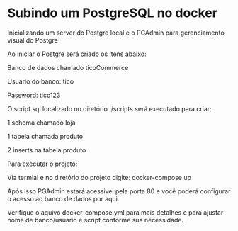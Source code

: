 # Subindo um PostgreSQL no docker
<p>Inicializando um server do Postgre local e o PGAdmin para gerenciamento visual do Postgre</p>

<p>Ao iniciar o Postgre será criado os itens abaixo:</p>
<p>    Banco de dados chamado ticoCommerce</p>
<p>    Usuario do banco: tico </p>
<p>    Password: tico123</p>
<p>    O script sql localizado no diretório ./scripts será executado para criar:</p>
<p>        1 schema chamado loja</p>
<p>        1 tabela chamada produto</p>
<p>        2 inserts na tabela produto</p>


<p>Para executar o projeto:</p>
<p>Via termial e no diretório do projeto digite: docker-compose up</p>
<p>Após isso PGAdmin estará acessivel pela porta 80 e você poderá configurar o acesso ao banco de dados por aqui. </p>
<p>Verifique o aquivo docker-compose.yml para mais detalhes e para ajustar nome de banco/usuario e script conforme sua necessidade.</p>
